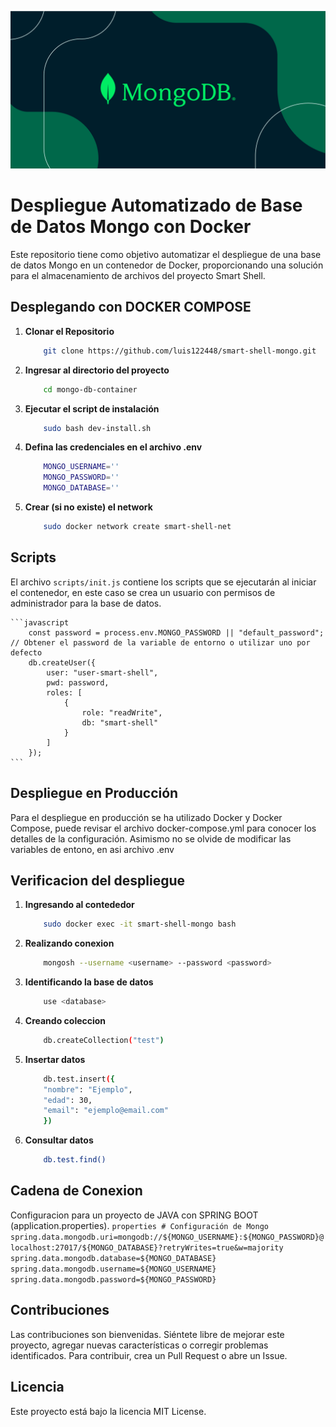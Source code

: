 ![Logo del Projecto](./resources/logo.png)

# Despliegue Automatizado de Base de Datos Mongo con Docker

Este repositorio tiene como objetivo automatizar el despliegue de una base de datos Mongo en un contenedor de Docker, proporcionando una solución para el almacenamiento de archivos del proyecto Smart Shell.
  
## Desplegando con DOCKER COMPOSE

1. **Clonar el Repositorio**

    ```bash
        git clone https://github.com/luis122448/smart-shell-mongo.git
    ```

2. **Ingresar al directorio del proyecto**

    ```bash
        cd mongo-db-container
    ```

3. **Ejecutar el script de instalación**
    
    ```bash
        sudo bash dev-install.sh
    ```

4. **Defina las credenciales en el archivo .env**
    
    ```bash
        MONGO_USERNAME=''
        MONGO_PASSWORD=''
        MONGO_DATABASE=''
    ```

5. **Crear (si no existe) el network**
    ```bash
        sudo docker network create smart-shell-net
    ```

## Scripts

El archivo `scripts/init.js` contiene los scripts que se ejecutarán al iniciar el contenedor, en este caso se crea un usuario con permisos de administrador para la base de datos.

    ```javascript
        const password = process.env.MONGO_PASSWORD || "default_password"; // Obtener el password de la variable de entorno o utilizar uno por defecto
        db.createUser({
            user: "user-smart-shell",
            pwd: password,
            roles: [
                {
                    role: "readWrite",
                    db: "smart-shell"
                }
            ]
        });
    ```

## Despliegue en Producción

Para el despliegue en producción se ha utilizado Docker y Docker Compose, puede revisar el archivo docker-compose.yml para conocer los detalles de la configuración.
Asimismo no se olvide de modificar las variables de entono, en asi archivo .env

## Verificacion del despliegue

1. **Ingresando al contededor**
    ```bash
        sudo docker exec -it smart-shell-mongo bash
    ```

2. **Realizando conexion**
    ```bash
        mongosh --username <username> --password <password>
    ```

3. **Identificando la base de datos**
    ```bash
        use <database>
    ```

4. **Creando coleccion**
    ```bash
        db.createCollection("test")
    ```

5. **Insertar datos**
    ```bash
        db.test.insert({
        "nombre": "Ejemplo",
        "edad": 30,
        "email": "ejemplo@email.com"
        })
    ```

1. **Consultar datos**
    
    ```bash
        db.test.find()
    ```

## Cadena de Conexion
 Configuracion para un proyecto de JAVA con SPRING BOOT (application.properties).
    ```properties
        # Configuración de Mongo
        spring.data.mongodb.uri=mongodb://${MONGO_USERNAME}:${MONGO_PASSWORD}@localhost:27017/${MONGO_DATABASE}?retryWrites=true&w=majority
        spring.data.mongodb.database=${MONGO_DATABASE}
        spring.data.mongodb.username=${MONGO_USERNAME}
        spring.data.mongodb.password=${MONGO_PASSWORD}
    ```

## Contribuciones
Las contribuciones son bienvenidas. Siéntete libre de mejorar este proyecto, agregar nuevas características o corregir problemas identificados. Para contribuir, crea un Pull Request o abre un Issue.

## Licencia
Este proyecto está bajo la licencia MIT License.